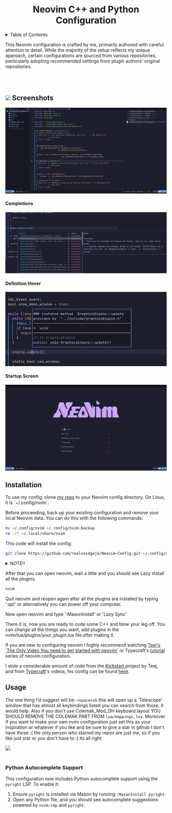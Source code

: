 <h1 align="center">Neovim C++ and Python Configuration</h1>

<details>
    <summary>Table of Contents</summary>
    <ol>
        <li>
            <a href="#screenshot">Screenshots</a>
        </li>
        <li>
            <a href="#installation">Installation</a>
        </li>
        <li>
            <a href="#usage">Usage</a>
        </li>
    </ol>
</details>

This Neovim configuration is crafted by me, primarily authored with careful attention to detail. While the majority of the setup reflects my unique approach, certain configurations are sourced from various repositories, particularly adopting recommended settings from plugin authors' original repositories.

<br><br>

<h2 id="screenshot">
 <img src="https://media2.giphy.com/media/QssGEmpkyEOhBCb7e1/giphy.gif?cid=ecf05e47a0n3gi1bfqntqmob8g9aid1oyj2wr3ds3mg700bl&rid=giphy.gif" width="25" class="overviews">
  <b> Screenshots
  </b>
</h2>

<img src="Screenshots/ss1.png" >

#### Completions

<img src="Screenshots/suggestions.png" >

#### Definition Hover

<img src="Screenshots/functionDef.png" >

#### Startup Screen

<img src="Screenshots/Startup.png" >

<h2 id="installation">Installation</h2>
To use my config, clone <a href="https://github.com/realvoidgojo/Neovim-Config.git">my repo</a> to your Neovim config directory. On Linux, it is `~/.config/nvim`.

Before proceeding, back up your existing configuration and remove your local Neovim data. You can do this with the following commands:

```bash
mv ~/.config/nvim ~/.config/nvim.backup
rm -rf ~/.local/share/nvim
```

This code will install the config:

```bash
git clone https://github.com/realvoidgojo/Neovim-Config.git ~/.config/nvim
```

<details>
<summary> NOTE!! </summary>
<br>
    You might want to remove the Screenshots directory and README.md file because they are of no use. You can do that by:
        
    rm -rf ~/.config/nvim/Screenshots ~/.config/nvim/README.md
</details>

After that you can open neovim, wait a little and you should see Lazy install all the plugins.

```bash
nvim
```

Quit neovim and reopen again after all the plugins are installed by typing '<esc>:qa!' or alternatively you can power off your computer.

Now open neovim and type ':MasonInstall' or 'Lazy Sync'

There it is, now you are ready to code some C++ and blow your leg off. You can change all the things you want, add plugins in the nvim/lua/plugins/your_plugin.lua file after making it.

If you are new to configuring neovim I highly recommend watching <a href="https://www.google.com/url?sa=t&source=web&rct=j&opi=89978449&url=https://www.youtube.com/watch%3Fv%3Dm8C0Cq9Uv9o&ved=2ahUKEwj3mces4cOFAxUSwjgGHa0kAKUQtwJ6BAgVEAI&usg=AOvVaw3l37-ZOdfWEAkvP4MVRD_U">Teej's 'The Only Video You need to get started with neovim'</a> or Typecraft's <a href="https://www.google.com/url?sa=t&source=web&rct=j&opi=89978449&url=https://www.youtube.com/playlist%3Flist%3DPLsz00TDipIffreIaUNk64KxTIkQaGguqn&ved=2ahUKEwj_7riO4sOFAxVe4jgGHT_mBZ0QFnoECBQQAQ&usg=AOvVaw2Oe1-1SEDQeFuGpzLABLGX">tutorial </a>series of neovim configuration.

I stole a considerable amount of code from the <a href="https://www.google.com/url?sa=t&source=web&rct=j&opi=89978449&url=https://github.com/nvim-lua/kickstart.nvim&ved=2ahUKEwid55XN4sOFAxUnn2MGHe65Dp4QFnoECAYQAQ&usg=AOvVaw0elyrLhk3eytqxq9Vwm2zh"> Kickstart </a>project by Teej, and from <a href="https://www.youtube.com/@typecraft_dev">Typecraft</a>'s videos, his config can be found <a href="https://github.com/typecraft-dev/dotfiles/tree/master/nvim">here</a>.

<h2 id="usage"> Usage </h2>

The one thing I'd suggest will be: `<space>sk` this will open up a 'Telescope' window that has almost all keybindings listed you can search from those, it would help. Also if you don't use Colemak_Mod_DH keyboard layout YOU SHOULD REMOVE THE COLEMAK PART FROM `lua/mappings.lua`. Moreover if you want to make your own nvim configuration just set this as your inspiration or whatever if you like and be sure to give a star in github I don't have those :( the only person who starred my repos are just me, so if you like just star or you don't have to :) its all right

<img src="https://user-images.githubusercontent.com/73097560/115834477-dbab4500-a447-11eb-908a-139a6edaec5c.gif"><br><br>

### Python Autocomplete Support

This configuration now includes Python autocomplete support using the `pyright` LSP. To enable it:

1. Ensure `pyright` is installed via Mason by running `:MasonInstall pyright`.
2. Open any Python file, and you should see autocomplete suggestions powered by `nvim-cmp` and `pyright`.
